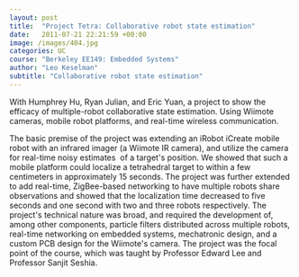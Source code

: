 ```yaml
---
layout: post
title:  "Project Tetra: Collaborative robot state estimation"
date:   2011-07-21 22:21:59 +00:00
image: /images/404.jpg
categories: UC
course: "Berkeley EE149: Embedded Systems"
author: "Leo Keselman"
subtitle: "Collaborative robot state estimation"
---
```

With Humphrey Hu, Ryan Julian, and Eric Yuan, a project to show the efficacy of multiple-robot collaborative state estimation. Using Wiimote cameras, mobile robot platforms, and real-time wireless communication. 

The basic premise of the project was extending an iRobot iCreate mobile robot with an infrared imager (a Wiimote IR camera), and utilize the camera for real-time noisy estimates  of a target's position. We showed that such a mobile platform could localize a tetrahedral target to within a few centimeters in approximately 15 seconds. The project was further extended to add real-time, ZigBee-based networking to have multiple robots share observations and showed that the localization time decreased to five seconds and one second with two and three robots respectively. The project's technical nature was broad, and required the development of, among other components, particle filters distributed across multiple robots, real-time networking on embedded systems, mechatronic design, and a custom PCB design for the Wiimote's camera. The project was the focal point of the course, which was taught by Professor Edward Lee and Professor Sanjit Seshia.